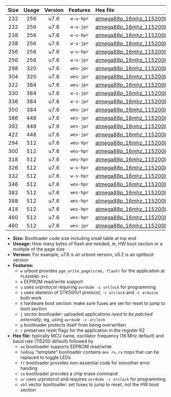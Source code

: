 |Size|Usage|Version|Features|Hex file|
|:-:|:-:|:-:|:-:|:--|
|232|256|u7.6|`w-u-hpr`|[atmega88p_16mhz_115200bps_ur.hex](https://raw.githubusercontent.com/stefanrueger/urboot/main/atmega88p_16mhz_115200bps_ur.hex)|
|232|256|u7.6|`w-u-jpr`|[atmega88p_16mhz_115200bps_ur_vbl.hex](https://raw.githubusercontent.com/stefanrueger/urboot/main/atmega88p_16mhz_115200bps_ur_vbl.hex)|
|238|256|u7.6|`w-u-hpr`|[atmega88p_16mhz_115200bps_lednop_ur.hex](https://raw.githubusercontent.com/stefanrueger/urboot/main/atmega88p_16mhz_115200bps_lednop_ur.hex)|
|238|256|u7.6|`w-u-jpr`|[atmega88p_16mhz_115200bps_lednop_ur_vbl.hex](https://raw.githubusercontent.com/stefanrueger/urboot/main/atmega88p_16mhz_115200bps_lednop_ur_vbl.hex)|
|256|256|u7.6|`w-u-hpr`|[atmega88p_16mhz_115200bps_lednop_fr_ur.hex](https://raw.githubusercontent.com/stefanrueger/urboot/main/atmega88p_16mhz_115200bps_lednop_fr_ur.hex)|
|256|256|u7.6|`w-u-jpr`|[atmega88p_16mhz_115200bps_lednop_fr_ur_vbl.hex](https://raw.githubusercontent.com/stefanrueger/urboot/main/atmega88p_16mhz_115200bps_lednop_fr_ur_vbl.hex)|
|298|320|u7.6|`weu-jpr`|[atmega88p_16mhz_115200bps_ee_ur_vbl.hex](https://raw.githubusercontent.com/stefanrueger/urboot/main/atmega88p_16mhz_115200bps_ee_ur_vbl.hex)|
|304|320|u7.6|`weu-jpr`|[atmega88p_16mhz_115200bps_ee_lednop_ur_vbl.hex](https://raw.githubusercontent.com/stefanrueger/urboot/main/atmega88p_16mhz_115200bps_ee_lednop_ur_vbl.hex)|
|322|384|u7.6|`weu-jpr`|[atmega88p_16mhz_115200bps_ee_lednop_fr_ur_vbl.hex](https://raw.githubusercontent.com/stefanrueger/urboot/main/atmega88p_16mhz_115200bps_ee_lednop_fr_ur_vbl.hex)|
|330|384|u7.6|`w-s-jpr`|[atmega88p_16mhz_115200bps_vbl.hex](https://raw.githubusercontent.com/stefanrueger/urboot/main/atmega88p_16mhz_115200bps_vbl.hex)|
|336|384|u7.6|`w-s-jpr`|[atmega88p_16mhz_115200bps_lednop_vbl.hex](https://raw.githubusercontent.com/stefanrueger/urboot/main/atmega88p_16mhz_115200bps_lednop_vbl.hex)|
|350|384|u7.6|`weu-jpr`|[atmega88p_16mhz_115200bps_ee_lednop_fr_ce_ur_vbl.hex](https://raw.githubusercontent.com/stefanrueger/urboot/main/atmega88p_16mhz_115200bps_ee_lednop_fr_ce_ur_vbl.hex)|
|386|448|u7.6|`wes-jpr`|[atmega88p_16mhz_115200bps_ee_vbl.hex](https://raw.githubusercontent.com/stefanrueger/urboot/main/atmega88p_16mhz_115200bps_ee_vbl.hex)|
|392|448|u7.6|`wes-jpr`|[atmega88p_16mhz_115200bps_ee_lednop_vbl.hex](https://raw.githubusercontent.com/stefanrueger/urboot/main/atmega88p_16mhz_115200bps_ee_lednop_vbl.hex)|
|422|448|u7.6|`wes-jpr`|[atmega88p_16mhz_115200bps_ee_lednop_fr_vbl.hex](https://raw.githubusercontent.com/stefanrueger/urboot/main/atmega88p_16mhz_115200bps_ee_lednop_fr_vbl.hex)|
|294|512|u7.6|`weu-hpr`|[atmega88p_16mhz_115200bps_ee_ur.hex](https://raw.githubusercontent.com/stefanrueger/urboot/main/atmega88p_16mhz_115200bps_ee_ur.hex)|
|300|512|u7.6|`weu-hpr`|[atmega88p_16mhz_115200bps_ee_lednop_ur.hex](https://raw.githubusercontent.com/stefanrueger/urboot/main/atmega88p_16mhz_115200bps_ee_lednop_ur.hex)|
|318|512|u7.6|`weu-hpr`|[atmega88p_16mhz_115200bps_ee_lednop_fr_ur.hex](https://raw.githubusercontent.com/stefanrueger/urboot/main/atmega88p_16mhz_115200bps_ee_lednop_fr_ur.hex)|
|326|512|u7.6|`w-s-hpr`|[atmega88p_16mhz_115200bps.hex](https://raw.githubusercontent.com/stefanrueger/urboot/main/atmega88p_16mhz_115200bps.hex)|
|332|512|u7.6|`w-s-hpr`|[atmega88p_16mhz_115200bps_lednop.hex](https://raw.githubusercontent.com/stefanrueger/urboot/main/atmega88p_16mhz_115200bps_lednop.hex)|
|346|512|u7.6|`weu-hpr`|[atmega88p_16mhz_115200bps_ee_lednop_fr_ce_ur.hex](https://raw.githubusercontent.com/stefanrueger/urboot/main/atmega88p_16mhz_115200bps_ee_lednop_fr_ce_ur.hex)|
|382|512|u7.6|`wes-hpr`|[atmega88p_16mhz_115200bps_ee.hex](https://raw.githubusercontent.com/stefanrueger/urboot/main/atmega88p_16mhz_115200bps_ee.hex)|
|388|512|u7.6|`wes-hpr`|[atmega88p_16mhz_115200bps_ee_lednop.hex](https://raw.githubusercontent.com/stefanrueger/urboot/main/atmega88p_16mhz_115200bps_ee_lednop.hex)|
|418|512|u7.6|`wes-hpr`|[atmega88p_16mhz_115200bps_ee_lednop_fr.hex](https://raw.githubusercontent.com/stefanrueger/urboot/main/atmega88p_16mhz_115200bps_ee_lednop_fr.hex)|
|460|512|u7.6|`wes-hpr`|[atmega88p_16mhz_115200bps_ee_lednop_fr_ce.hex](https://raw.githubusercontent.com/stefanrueger/urboot/main/atmega88p_16mhz_115200bps_ee_lednop_fr_ce.hex)|
|460|512|u7.6|`wes-jpr`|[atmega88p_16mhz_115200bps_ee_lednop_fr_ce_vbl.hex](https://raw.githubusercontent.com/stefanrueger/urboot/main/atmega88p_16mhz_115200bps_ee_lednop_fr_ce_vbl.hex)|

- **Size:** Bootloader code size including small table at top end
- **Useage:** How many bytes of flash are needed, ie, HW boot section or a multiple of the page size
- **Version:** For example, u7.6 is an urboot version, o5.2 is an optiboot version
- **Features:**
  + `w` urboot provides `pgm_write_page(sram, flash)` for the application at `FLASHEND-4+1`
  + `e` EEPROM read/write support
  + `u` uses urprotocol requiring `avrdude -c urclock` for programming
  + `s` uses skeleton of STK500v1 protocol; `-c urclock` and `-c arduino` both work
  + `h` hardware boot section: make sure fuses are set for reset to jump to boot section
  + `j` vector bootloader: uploaded applications *need to be patched externally*, eg, using `avrdude -c urclock`
  + `p` bootloader protects itself from being overwritten
  + `r` preserves reset flags for the application in the register R2
- **Hex file:** typically MCU name, oscillator frequency (16 MHz default) and baud rate (115200 default) followed by
  + `ee` bootloader supports EEPROM read/write
  + `lednop` "template" bootloader contains `mov rx,rx` nops that can be replaced to toggle LEDs
  + `fr` bootloader provides non-essential code for smoother error handing
  + `ce` bootloader provides a chip erase command
  + `ur` uses urprotocol and requires `avrdude -c urclock` for programming
  + `vbl` vector bootloader: set fuses to jump to reset, not the HW boot section
